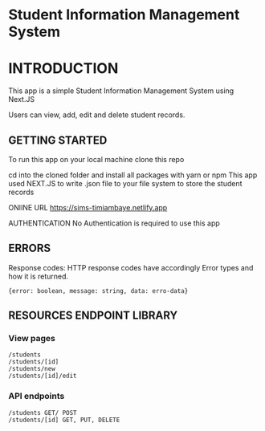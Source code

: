 # Student Information Management System

# INTRODUCTION
This app is a simple Student Information Management System using Next.JS

Users can view, add, edit and delete student records.

## GETTING STARTED
To run this app on your local machine clone this repo

cd into the cloned folder and install all packages with yarn or npm
This app used NEXT.JS to write .json file to your file system to store the student records

ONlINE URL
    https://sims-timiambaye.netlify.app

AUTHENTICATION
    No Authentication is required to use this app

## ERRORS 
Response codes: HTTP response codes have accordingly
Error types and how it is returned.

    {error: boolean, message: string, data: erro-data} 

## RESOURCES ENDPOINT LIBRARY
### View pages

    /students 
    /students/[id]
    /students/new
    /students/[id]/edit

### API endpoints
    /students GET/ POST
    /students/[id] GET, PUT, DELETE


